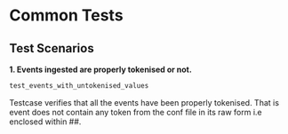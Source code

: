# Common Tests

## Test Scenarios

**1. Events ingested are properly tokenised or not.**

 ```python
 test_events_with_untokenised_values
 ```

 Testcase verifies that all the events have been properly tokenised.
 That is event does not contain any token from the conf file in its raw form i.e enclosed within ##.
